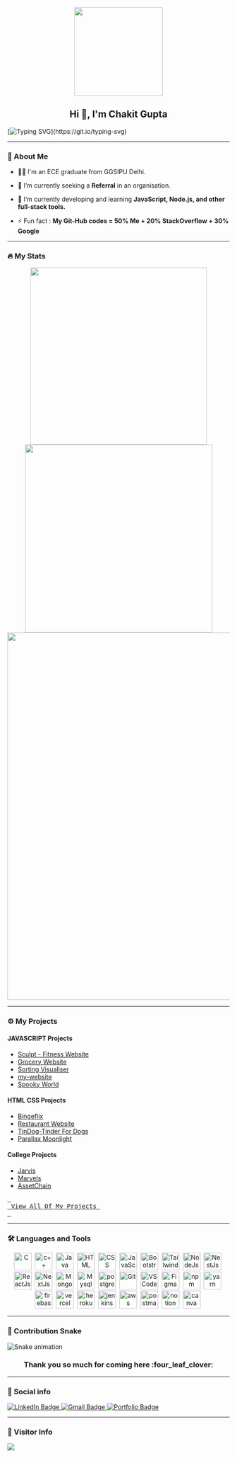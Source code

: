 <div id="header" align="center">
  <img src=https://media.giphy.com/media/du3J3cXyzhj75IOgvA/giphy.gif width="200"/>
</div>

<h2 align="center">Hi 👋, I'm Chakit Gupta</h2>

[![Typing SVG](https://readme-typing-svg.herokuapp.com?duration=10000&center=true&vCenter=true&width=800&height=30&lines=Hello+this+is+chakitg%2C+Welcome+to+my+Github+page.)](https://git.io/typing-svg)

---
### 👦 About Me
- 👨‍💻 I'm an ECE graduate from GGSIPU Delhi.

- 🔭 I’m currently seeking a **Referral** in an organisation.

- 🌱 I’m currently developing and learning **JavaScript, Node.js, and other full-stack tools.**

- ⚡ Fun fact : **My Git-Hub codes = 50% Me + 20% StackOverflow + 30% Google**

--- 

### 🔥 My Stats 


<div align="center">
  
<!-- ![Top Langs](https://github-readme-stats.vercel.app/api/top-langs/?username=chakitg&layout=compact&langs_count=10&theme=react) <br> -->

<img width="400" src="https://github-readme-stats.vercel.app/api?username=chakitg&count_private=true&show_icons=true&theme=react" />
<img width="425" src="https://streak-stats.demolab.com/?user=chakitg&theme=react" />
<img width="830" src="https://github-readme-activity-graph.vercel.app/graph?username=chakitg&bg_color=21232a&color=a8eeff&line=61dafb&point=f0fcff&area=true&hide_border=false" />
<a href="https://github.com/chakitg/github-stats"></a></div>



<!-- <img src="https://chakitg.github.io/github-stats.github.io/generated/overview.svg#gh-dark-mode-only" />
<img src="https://chakitg.github.io/github-stats.github.io/generated/languages.svg#gh-dark-mode-only" />
/* </a> */


![Top Langs](https://github-readme-stats.vercel.app/api/top-langs/?username=chakitg&layout=compact)
![Wakatime stats](https://github-readme-stats.vercel.app/api/wakatime?username=chakitg&theme=react) -->

--- 

### ⚙️ My Projects 

#### JAVASCRIPT Projects
* [Sculpt - Fitness Website](https://github.com/chakitg/fitness-web)
* [Grocery Website](https://github.com/chakitg)
* [Sorting Visualiser](https://github.com/chakitg/sorting_visualiser)
* [my-website](https://github.com/chakitg/my-website)
* [Spooky World](https://github.com/chakitg/spooky-world)
<!-- * [myTunes](https://github.com/chakitg/my_tunes/) -->
<!-- * [Life Timer App](https://github.com/chakitg/life-timer-app/) -->
<!-- * 2 clones -->



#### HTML CSS Projects
* [Bingeflix](https://github.com/chakitg/bingeflix)
* [Restaurant Website](https://github.com/chakitg/restaurant_web/)
* [TinDog-Tinder For Dogs](https://github.com/chakitg/tindog/)
* [Parallax Moonlight](https://github.com/chakitg/moonlight-project)
<!-- * [Pinefeed](https://chakitg.github.io/Pinefeed/) -->

  
#### College Projects
* [Jarvis](https://github.com/chakitg/Jarvis) 
* [Marvels](https://github.com/chakitg/marvels)
* [AssetChain](https://github.com/chakitg/assetChain)


<a href="https://github.com/chakitg?tab=repositories"><kbd> <br> View All Of My Projects <br> </kbd></a> 

---
<!-- #### Full-Stack Projects :

* [Web Tools](https://github.com/getlost01/web-tools-gl01)
* [Blogging Web APIs](https://github.com/getlost01/Postgre-APIs-App)
* [Inventory App](https://github.com/getlost01/InventoryAppFrontend)
* [UIET Connect](https://github.com/getlost01/UietConnect)
* [Meal Planner](https://github.com/getlost01/meal-planner-API)
* [Voting Managment System](https://github.com/getlost01/VotingManagmentSystem)
* [ABitShort](https://github.com/getlost01/linkshortner)
* [File Share App](https://github.com/getlost01/dlink-share)

#### Web Store Extensions 

* [Color Tools and Dropper](https://github.com/getlost01/color-picker-updated)
* [Site Saver](https://github.com/getlost01/site-saver)
* [CP Calender](https://github.com/getlost01/cp-contest-calender)

#### Frontend Projects :

* [Quiz App Templates](https://github.com/getlost01/quiz-template)
* [Country Search](https://github.com/getlost01/country-search)
* [Portfolio Site](https://github.com/getlost01/portfolio.github.io)
* [Cure Science Updated](https://github.com/getlost01/CureScience) -->
<!-- 


--- -->

### :hammer_and_wrench: Languages and Tools 

<div align="center">
  <img src="https://cdn.jsdelivr.net/gh/devicons/devicon/icons/c/c-original.svg" alt="C" width="40" height="40"/>&nbsp;
  <img src="https://cdn.jsdelivr.net/gh/devicons/devicon/icons/cplusplus/cplusplus-original.svg" alt="c++" width="40" height="40"/>&nbsp;
  <img src="https://cdn.jsdelivr.net/gh/devicons/devicon/icons/java/java-original-wordmark.svg" alt="Java" width="40" height="40"/>&nbsp;
  <img src="https://cdn.jsdelivr.net/gh/devicons/devicon/icons/html5/html5-original.svg" alt="HTML" width="40" height="40"/>&nbsp;
  <img src="https://cdn.jsdelivr.net/gh/devicons/devicon/icons/css3/css3-original.svg" alt="CSS" width="40" height="40"/>&nbsp;
  <img src="https://cdn.jsdelivr.net/gh/devicons/devicon/icons/javascript/javascript-original.svg" alt="JavaScript" width="40" height="40"/>&nbsp;
  <img src="https://getbootstrap.com/docs/5.0/assets/brand/bootstrap-logo.svg" title="JavaScript" alt="Bootstrap" width="40" height="40"/>&nbsp;
  <img src="https://cdn.jsdelivr.net/gh/devicons/devicon/icons/tailwindcss/tailwindcss-plain.svg" alt="TailwindCSS" width="40" height="40"/>&nbsp;
  <img src="https://cdn.jsdelivr.net/gh/devicons/devicon/icons/nodejs/nodejs-plain-wordmark.svg" alt="NodeJs" width="40" height="40"/>&nbsp;
  <img src="https://cdn.jsdelivr.net/gh/devicons/devicon/icons/nestjs/nestjs-plain.svg" alt="NestJs" width="40" height="40"/>&nbsp;
  <img src="https://cdn.jsdelivr.net/gh/devicons/devicon/icons/react/react-original.svg" alt="ReactJs" width="40" height="40"/>&nbsp;
  <img src="https://user-images.githubusercontent.com/79409258/226091304-3b3e278f-b249-497d-a020-c13cba259e53.png" alt="NextJs" width="40" height="40"/>&nbsp;
  <img src="https://cdn.jsdelivr.net/gh/devicons/devicon/icons/mongodb/mongodb-plain-wordmark.svg" alt="MongoDB" width="40" height="40"/>&nbsp;
  <img src="https://cdn.jsdelivr.net/gh/devicons/devicon/icons/mysql/mysql-plain.svg" alt="Mysql" width="40" height="40"/>&nbsp;
<!--   <img src="https://user-images.githubusercontent.com/79409258/226094099-12fc633e-af1f-474b-ae66-951b09881305.png" alt="workbench" width="40" height="40"/>&nbsp;    -->
  <img src="https://cdn.jsdelivr.net/gh/devicons/devicon/icons/postgresql/postgresql-original.svg" alt="postgresql" width="40" height="40"/>&nbsp;     
  <img src="https://cdn.jsdelivr.net/gh/devicons/devicon/icons/git/git-original.svg" alt="Git" width="40" height="40"/>&nbsp;
  <img src="https://cdn.jsdelivr.net/gh/devicons/devicon/icons/vscode/vscode-original.svg" alt="VS Code" width="40" height="40"/>&nbsp;
  <img src="https://cdn.jsdelivr.net/gh/devicons/devicon/icons/figma/figma-original.svg" alt="Figma" width="40" height="40"/>&nbsp;
  <img src="https://cdn.jsdelivr.net/gh/devicons/devicon/icons/npm/npm-original-wordmark.svg" alt="npm" width="40" height="40"/>&nbsp;
  <img src="https://cdn.jsdelivr.net/gh/devicons/devicon/icons/yarn/yarn-original.svg" alt="yarn" width="40" height="40"/>&nbsp;        
  <img src="https://cdn.jsdelivr.net/gh/devicons/devicon/icons/firebase/firebase-plain.svg" alt="firebase" width="40" height="40"/>&nbsp;
  <img src="https://user-images.githubusercontent.com/79409258/226092559-edfa9908-a7ec-461c-918a-1f1d1fc3156f.png" alt="vercel" width="40" height="40"/>&nbsp;
<!--   <img src="https://user-images.githubusercontent.com/79409258/226092756-fa7e7ed6-bfe3-4c24-9c49-ad1acfc436d6.png" alt="render" />&nbsp; -->
  <img src="https://cdn.jsdelivr.net/gh/devicons/devicon/icons/heroku/heroku-original.svg" alt="heroku" width="40" height="40"/>&nbsp;
  <img src="https://cdn.jsdelivr.net/gh/devicons/devicon/icons/jenkins/jenkins-plain.svg" alt="jenkins" width="40" height="40"/>&nbsp;
  <img src="https://cdn.jsdelivr.net/gh/devicons/devicon/icons/amazonwebservices/amazonwebservices-original.svg" alt="aws" width="40" height="40"/>&nbsp;
<!--   <img src="https://user-images.githubusercontent.com/79409258/226091590-d7d020ad-ce51-4497-bd7e-db7ed6e81589.png" alt="analytics" width="40" height="40"/>&nbsp;
  <img src="https://user-images.githubusercontent.com/79409258/226092991-4c479dbd-e253-4bec-ba2c-598206a7848d.png" alt="clarity" width="40" height="40"/>&nbsp;
  <img src="https://user-images.githubusercontent.com/79409258/226091920-a6b75979-6f7f-427f-8a95-c6fe279929f2.png" alt="swagger" width="40" height="40"/>&nbsp;
  <img src="https://user-images.githubusercontent.com/79409258/226093710-b6a36dcd-8a66-4a1b-8ef2-1faeb0b6f3e2.png" alt="canva" width="40" height="40"/>&nbsp;-->
  <img src="https://svgshare.com/i/5xY.svg" alt="postman" width="40" height="40"/>&nbsp;
  <img src="https://user-images.githubusercontent.com/79409258/226091987-3cdf9344-dcfa-4d4e-ad0d-d3ab37c3c4db.png" alt="notion" width="40" height="40"/>&nbsp;
  <img src="https://cdn.jsdelivr.net/gh/devicons/devicon/icons/canva/canva-original.svg" alt="canva" width="40" height="40"/>&nbsp;
</div>

---

<!-- ### 📈 Weekly Developement Breakdown -->

<!--START_SECTION:waka-simple-->

<!-- ```text
From: 24 January 2023 - To: 07 June 2023

Total Time: 183 hrs 4 mins

TypeScript   96 hrs 31 mins  █████████████▒░░░░░░░░░░░   52.72 %
JavaScript   42 hrs 42 mins  █████▓░░░░░░░░░░░░░░░░░░░   23.33 %
C++          16 hrs 55 mins  ██▒░░░░░░░░░░░░░░░░░░░░░░   09.24 %
JSON         5 hrs 13 mins   ▓░░░░░░░░░░░░░░░░░░░░░░░░   02.85 %
CSS          5 hrs 4 mins    ▓░░░░░░░░░░░░░░░░░░░░░░░░   02.77 %
XML          3 hrs 9 mins    ▒░░░░░░░░░░░░░░░░░░░░░░░░   01.72 %
``` -->

<!--END_SECTION:waka-simple-->


### 🐍 Contribution Snake

  ![Snake animation](https://github.com/chakitg/chakitg/blob/output/github-contribution-grid-snake.svg)
<!-- <p align="center"> <img src="https://github.com/chakitg/chakitg/blob/output/github-contribution-grid-snake.svg" width="700" /> </p> -->

<h3 align="center">Thank you so much for coming here :four_leaf_clover:</h3>

---

### 🔗 Social info

<div id="badges">
    <a href="https://www.linkedin.com/in/chakit-gupta/">
    <img src="https://img.shields.io/badge/LinkedIn-blue?style=for-the-badge&logo=linkedin&logoColor=white" alt="LinkedIn Badge"/>
    </a>
    <a href="https://mail.google.com/mail/u/0/?fs=1&tf=cm&to=creator.chakitg1@gmail.com">
    <img src="https://img.shields.io/badge/Gmail-D14836?style=for-the-badge&logo=gmail&logoColor=white" alt="Gmail Badge"/>
    </a>
    <a href="https://chakitg.github.io/my-website/">
        <img src="https://img.shields.io/badge/Portfolio-dda703?style=for-the-badge&logo=About.me&logoColor=white" alt="Portfolio Badge"/>
    </a>
</div>

---

### 👀 Visitor Info
<img src="https://u8views.com/api/v1/github/profiles/79409258/views/day-week-month-total-count.svg">
